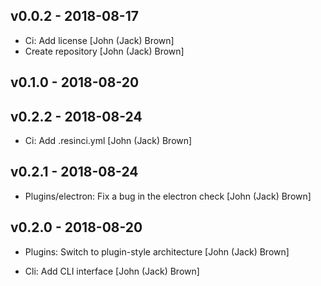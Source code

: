 ## v0.0.2 - 2018-08-17

* Ci: Add license [John (Jack) Brown]
* Create repository [John (Jack) Brown]

## v0.1.0 - 2018-08-20

## v0.2.2 - 2018-08-24

* Ci: Add .resinci.yml [John (Jack) Brown]

## v0.2.1 - 2018-08-24

* Plugins/electron: Fix a bug in the electron check [John (Jack) Brown]

## v0.2.0 - 2018-08-20

* Plugins: Switch to plugin-style architecture [John (Jack) Brown]

* Cli: Add CLI interface [John (Jack) Brown]
